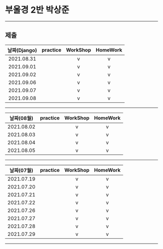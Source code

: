 # 부울경 2반 박상준

---
## 제출
| 날짜(Django) | practice | WorkShop | HomeWork |
| :----------: | :------: | :------: | :------: |
|  2021.08.31  |          |    v     |    v     |
|  2021.09.01  |          |    v     |    v     |
|  2021.09.02  |          |    v     |    v     |
|  2021.09.06  |          |    v     |    v     |
|  2021.09.07  |          |    v     |    v     |
|  2021.09.08  |          |    v     |    v     |
---
| 날짜(08월) | practice | WorkShop | HomeWork |
| :--------: | :------: | :------: | :------: |
| 2021.08.02 |          |    v     |    v     |
| 2021.08.03 |          |    v     |    v     |
| 2021.08.04 |          |    v     |    v     |
| 2021.08.05 |          |    v     |    v     |
---
| 날짜(07월) | practice | WorkShop | HomeWork |
| :--------: | :------: | :------: | :------: |
| 2021.07.19 |          |    v     |    v     |
| 2021.07.20 |          |    v     |    v     |
| 2021.07.21 |          |    v     |    v     |
| 2021.07.22 |          |    v     |    v     |
| 2021.07.26 |          |    v     |    v     |
| 2021.07.27 |          |    v     |    v     |
| 2021.07.28 |          |    v     |    v     |
| 2021.07.29 |          |    v     |    v     |

---

